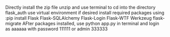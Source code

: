 Directly install the zip file 
unzip and use terminal to cd into the directory flask_auth
use virtual environment if desired
install required packages using :pip install Flask Flask-SQLAlchemy Flask-Login Flask-WTF Werkzeug flask-migrate
AFter packages installed, use python app.py in terminal and login as aaaaaa with password 111111 or admin 333333
